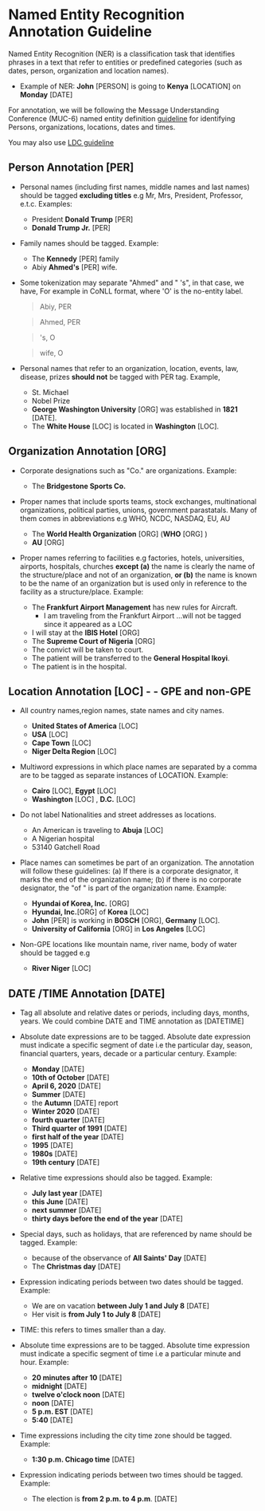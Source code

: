 # Named Entity Recognition Annotation Guideline

Named Entity Recognition (NER) is a classification task that identifies phrases in a text that refer to entities or predefined categories (such as dates, person, organization and location names).

* Example of NER: **John** [PERSON] is going to **Kenya** [LOCATION] on **Monday** [DATE]

For annotation, we will be following the Message Understanding Conference (MUC-6) named entity definition [guideline](https://cs.nyu.edu/faculty/grishman/NEtask20.book_1.html) for identifying Persons, organizations, locations, dates and times. 

You may also use [LDC guideline](https://www.ldc.upenn.edu/sites/www.ldc.upenn.edu/files/english-entities-guidelines-v6.6.pdf)

## Person Annotation [PER]

* Personal names (including first names, middle names and last names) should be tagged **excluding titles** e.g Mr, Mrs, President, Professor, e.t.c. Examples:
	* President **Donald Trump** [PER]
	* **Donald Trump Jr.** [PER]

* Family names should be tagged. Example:
	* The **Kennedy** [PER] family
	* Abiy **Ahmed's** [PER] wife.  

* Some tokenization may separate "Ahmed" and " 's", in that case, we have, For example in CoNLL format, where 'O' is the no-entity label.
	> Abiy, PER

	> Ahmed, PER

	> 's, O

	> wife, O

* Personal names that refer to an organization, location, events, law, disease, prizes **should not** be tagged with PER tag. Example,

	* St. Michael
	* Nobel Prize
	* **George Washington University** [ORG] was established in **1821** [DATE].
	* The **White House** [LOC] is located in **Washington** [LOC].

## Organization Annotation [ORG]
* Corporate designations such as "Co." are organizations. Example:
	* The **Bridgestone Sports Co.** 

* Proper names that include sports teams, stock exchanges, multinational organizations, political parties, unions, government parastatals. Many of them comes in abbreviations e.g WHO, NCDC, NASDAQ, EU, AU
	* The **World Health Organization** [ORG] (**WHO** [ORG] )
	* **AU** [ORG]
* Proper names referring to facilities e.g factories, hotels, universities, airports, hospitals, churches **except (a)** the name is clearly the name of the structure/place and not of an organization, **or (b)** the name is known to be the name of an organization but is used only in reference to the facility as a structure/place. Example:

	* The **Frankfurt Airport Management** has new rules for Aircraft.
		* I am traveling from the Frankfurt Airport ...will not be tagged since it appeared as a LOC
	* I will stay at the **IBIS Hotel** [ORG]
	* The **Supreme Court of Nigeria** [ORG]
	* The convict will be taken to court.
	* The patient will be transferred to the **General Hospital Ikoyi**.
	* The patient is in the hospital.

## Location Annotation [LOC] - - GPE and non-GPE
* All country names,region names, state names and city names.
	* **United States of America** [LOC]
	* **USA** [LOC]
	* **Cape Town** [LOC]
	* **Niger Delta Region** [LOC]
	
* Multiword expressions in which place names are separated by a comma are to be tagged as separate instances of LOCATION. Example:
	* **Cairo** [LOC], **Egypt** [LOC]
	* **Washington** [LOC] , **D.C.** [LOC]
	
* Do not label Nationalities and street addresses as locations.
	* An American is traveling to **Abuja** [LOC]
	* A Nigerian hospital
	* 53140 Gatchell Road

* Place names can sometimes be part of an organization. The annotation will follow these guidelines: (a) If there is a corporate designator, it marks the end of the organization name; (b) if there is no corporate designator, the "of " is part of the organization name. Example:
 
	* **Hyundai of Korea, Inc.** [ORG]
	* **Hyundai, Inc.**[ORG] of **Korea** [LOC]
	* **John** [PER] is working in **BOSCH** [ORG], **Germany** [LOC].
	* **University of California** [ORG] in **Los Angeles** [LOC]
	
* Non-GPE locations like mountain name, river name, body of water should be tagged e.g
	* **River Niger** [LOC]

## DATE /TIME Annotation [DATE]
* Tag all absolute and relative dates or periods, including days, months, years. We could combine DATE and TIME annotation as [DATETIME]

* Absolute date expressions are to be tagged. Absolute date expression must indicate a specific segment of date i.e the particular day, season, financial quarters, years, decade or a particular century. Example:
	* **Monday** [DATE]
	* **10th of October** [DATE]
	* **April 6, 2020** [DATE]
	* **Summer** [DATE]
	* the **Autumn** [DATE] report
	* **Winter 2020** [DATE]
	* **fourth quarter** [DATE]
	* **Third  quarter of 1991** [DATE]
	* **first half of the year** [DATE]
	* **1995** [DATE]
	* **1980s** [DATE]
	* **19th century** [DATE]

* Relative time expressions should also be tagged. Example:
	* **July last year** [DATE]
	* **this June** [DATE]
	* **next summer** [DATE]
	* **thirty days before the end of the year** [DATE]

* Special days, such as holidays, that are referenced by name should be tagged. Example:
	* because of the observance of **All Saints' Day** [DATE]
	* The **Christmas day** [DATE]
	
* Expression indicating periods between two dates should be tagged. Example:
	* We are on vacation **between July 1 and July 8** [DATE]
	* Her visit is **from July 1 to July 8** [DATE]

* TIME: this refers to times smaller than a day.
* Absolute time expressions are to be tagged. Absolute time expression must indicate a specific segment of time i.e a particular minute and hour. Example:
	* **20 minutes after 10** [DATE]
	* **midnight** [DATE]
	* **twelve o'clock noon** [DATE]
	* **noon** [DATE]
	* **5 p.m. EST** [DATE]
	* **5:40** [DATE]

* Time expressions including the city time zone should be tagged. Example:
	* **1:30 p.m. Chicago time** [DATE]
* Expression indicating periods between two times should be tagged. Example:
	* The election is **from 2 p.m. to 4 p.m**. [DATE]

